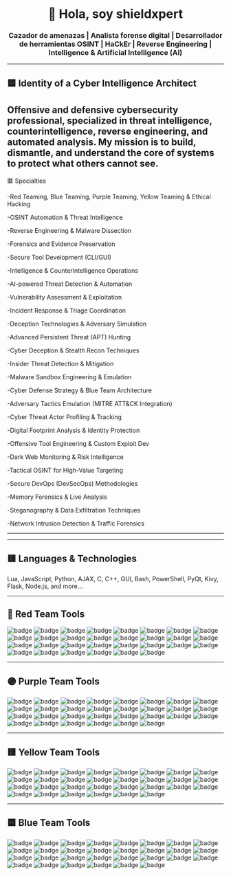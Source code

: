 
<h1 align="center">👋 Hola, soy shieldxpert</h1>
<h3 align="center">Cazador de amenazas | Analista forense digital | Desarrollador de herramientas OSINT | HaCkEr | Reverse Engineering | Intelligence & Artificial Intelligence (AI)</h3>

---

## 🟦 Identity of a Cyber Intelligence Architect 

Offensive and defensive cybersecurity professional, specialized in threat intelligence, counterintelligence, reverse engineering, and automated analysis. My mission is to build, dismantle, and understand the core of systems to protect what others cannot see.
---

🟥 Specialties


-Red Teaming, Blue Teaming, Purple Teaming, Yellow Teaming & Ethical Hacking

-OSINT Automation & Threat Intelligence

-Reverse Engineering & Malware Dissection

-Forensics and Evidence Preservation

-Secure Tool Development (CLI/GUI)

-Intelligence & Counterintelligence Operations

-AI-powered Threat Detection & Automation

-Vulnerability Assessment & Exploitation

-Incident Response & Triage Coordination

-Deception Technologies & Adversary Simulation

-Advanced Persistent Threat (APT) Hunting

-Cyber Deception & Stealth Recon Techniques

-Insider Threat Detection & Mitigation

-Malware Sandbox Engineering & Emulation

-Cyber Defense Strategy & Blue Team Architecture

-Adversary Tactics Emulation (MITRE ATT&CK Integration)

-Cyber Threat Actor Profiling & Tracking

-Digital Footprint Analysis & Identity Protection

-Offensive Tool Engineering & Custom Exploit Dev

-Dark Web Monitoring & Risk Intelligence

-Tactical OSINT for High-Value Targeting

-Secure DevOps (DevSecOps) Methodologies

-Memory Forensics & Live Analysis

-Steganography & Data Exfiltration Techniques

-Network Intrusion Detection & Traffic Forensics

---


---

## 🟨 Languages & Technologies


Lua, JavaScript, Python, AJAX, C, C++, GUI, Bash, PowerShell, PyQt, Kivy, Flask, Node.js, and more...

---

## 🔴 Red Team Tools

![badge](https://img.shields.io/badge/JohnTheRipper-red)
![badge](https://img.shields.io/badge/Hydra-red)
![badge](https://img.shields.io/badge/Hashcat-red)
![badge](https://img.shields.io/badge/CEWL-red)
![badge](https://img.shields.io/badge/OPHCrack-red)
![badge](https://img.shields.io/badge/THC--HYDRA-red)
![badge](https://img.shields.io/badge/MEDUSA-red)
![badge](https://img.shields.io/badge/CRUNCH-red)
![badge](https://img.shields.io/badge/CAIN--ABEL-red)
![badge](https://img.shields.io/badge/Metasploit-red)
![badge](https://img.shields.io/badge/Empire-red)
![badge](https://img.shields.io/badge/BloodHound-red)
![badge](https://img.shields.io/badge/PowerSploit-red)
![badge](https://img.shields.io/badge/Nmap-red)
![badge](https://img.shields.io/badge/SocialEngineerToolkit-red)
![badge](https://img.shields.io/badge/Responder-red)
![badge](https://img.shields.io/badge/Mimikatz-red)
![badge](https://img.shields.io/badge/Rubeus-red)
![badge](https://img.shields.io/badge/Koadic-red)
![badge](https://img.shields.io/badge/Nishang-red)
![badge](https://img.shields.io/badge/Shodan-red)
![badge](https://img.shields.io/badge/Feroxbuster-red)
![badge](https://img.shields.io/badge/SQLMap-red)
![badge](https://img.shields.io/badge/Dirb-red)
![badge](https://img.shields.io/badge/Gobuster-red)
![badge](https://img.shields.io/badge/CrackMapExec-red)
![badge](https://img.shields.io/badge/XSSer-red)
![badge](https://img.shields.io/badge/BeEF-red)
![badge](https://img.shields.io/badge/Wireshark-red)
![badge](https://img.shields.io/badge/BurpSuite-red)

---

## 🟣 Purple Team Tools

![badge](https://img.shields.io/badge/AtomicRedTeam-purple)
![badge](https://img.shields.io/badge/Caldera-purple)
![badge](https://img.shields.io/badge/Invoke--AtomicRedTeam-purple)
![badge](https://img.shields.io/badge/RedCanary-purple)
![badge](https://img.shields.io/badge/Metta-purple)
![badge](https://img.shields.io/badge/ElasticSecurity-purple)
![badge](https://img.shields.io/badge/Sigma-purple)
![badge](https://img.shields.io/badge/Helk-purple)
![badge](https://img.shields.io/badge/MitreATT&CK-purple)
![badge](https://img.shields.io/badge/Splunk-purple)
![badge](https://img.shields.io/badge/Arkime-purple)
![badge](https://img.shields.io/badge/Osquery-purple)
![badge](https://img.shields.io/badge/Wazuh-purple)
![badge](https://img.shields.io/badge/GreyNoise-purple)
![badge](https://img.shields.io/badge/CyberChef-purple)
![badge](https://img.shields.io/badge/Zeek-purple)
![badge](https://img.shields.io/badge/Velociraptor-purple)
![badge](https://img.shields.io/badge/OpenCTI-purple)
![badge](https://img.shields.io/badge/Yara-purple)
![badge](https://img.shields.io/badge/FlareVM-purple)
![badge](https://img.shields.io/badge/Sysmon-purple)
![badge](https://img.shields.io/badge/LogParser-purple)
![badge](https://img.shields.io/badge/ELKStack-purple)
![badge](https://img.shields.io/badge/Kibana-purple)
![badge](https://img.shields.io/badge/Beats-purple)
![badge](https://img.shields.io/badge/SecurityOnion-purple)
![badge](https://img.shields.io/badge/FalconSensor-purple)
![badge](https://img.shields.io/badge/Timesketch-purple)
![badge](https://img.shields.io/badge/DeepBlueCLI-purple)
![badge](https://img.shields.io/badge/ATTACKnavigator-purple)

---

## 🟨 Yellow Team Tools

![badge](https://img.shields.io/badge/Maltego-yellow)
![badge](https://img.shields.io/badge/SpiderFoot-yellow)
![badge](https://img.shields.io/badge/Shodan-yellow)
![badge](https://img.shields.io/badge/Amass-yellow)
![badge](https://img.shields.io/badge/ReconNG-yellow)
![badge](https://img.shields.io/badge/theHarvester-yellow)
![badge](https://img.shields.io/badge/Sublist3r-yellow)
![badge](https://img.shields.io/badge/FoFa-yellow)
![badge](https://img.shields.io/badge/Censys-yellow)
![badge](https://img.shields.io/badge/DNSdumpster-yellow)
![badge](https://img.shields.io/badge/Whois-yellow)
![badge](https://img.shields.io/badge/Metagoofil-yellow)
![badge](https://img.shields.io/badge/GoogleDorks-yellow)
![badge](https://img.shields.io/badge/Photon-yellow)
![badge](https://img.shields.io/badge/IntelX-yellow)
![badge](https://img.shields.io/badge/Sn0int-yellow)
![badge](https://img.shields.io/badge/URLScan-yellow)
![badge](https://img.shields.io/badge/LeakLooker-yellow)
![badge](https://img.shields.io/badge/EmailRep-yellow)
![badge](https://img.shields.io/badge/SocialSearcher-yellow)
![badge](https://img.shields.io/badge/ExifTool-yellow)
![badge](https://img.shields.io/badge/DarkSearch-yellow)
![badge](https://img.shields.io/badge/ReconDog-yellow)
![badge](https://img.shields.io/badge/Sherlock-yellow)
![badge](https://img.shields.io/badge/H8Mail-yellow)
![badge](https://img.shields.io/badge/Breacher-yellow)
![badge](https://img.shields.io/badge/TweetDeck-yellow)
![badge](https://img.shields.io/badge/Onyphe-yellow)
![badge](https://img.shields.io/badge/Scylla-yellow)
![badge](https://img.shields.io/badge/Socradar-yellow)

---

## 🟦 Blue Team Tools

![badge](https://img.shields.io/badge/Zeek-blue)
![badge](https://img.shields.io/badge/Suricata-blue)
![badge](https://img.shields.io/badge/Snort-blue)
![badge](https://img.shields.io/badge/Osquery-blue)
![badge](https://img.shields.io/badge/Wazuh-blue)
![badge](https://img.shields.io/badge/Sysmon-blue)
![badge](https://img.shields.io/badge/Elastic_Stack-blue)
![badge](https://img.shields.io/badge/Splunk-blue)
![badge](https://img.shields.io/badge/Graylog-blue)
![badge](https://img.shields.io/badge/QRadar-blue)
![badge](https://img.shields.io/badge/AlienVault_OSSIM-blue)
![badge](https://img.shields.io/badge/LogRhythm-blue)
![badge](https://img.shields.io/badge/Autopsy-blue)
![badge](https://img.shields.io/badge/Volatility-blue)
![badge](https://img.shields.io/badge/The_Sleuth_Kit-blue)
![badge](https://img.shields.io/badge/Plaso-blue)
![badge](https://img.shields.io/badge/Rekall-blue)
![badge](https://img.shields.io/badge/FTK_Imager-blue)
![badge](https://img.shields.io/badge/OpenVAS-blue)
![badge](https://img.shields.io/badge/Nessus-blue)
![badge](https://img.shields.io/badge/Qualys-blue)
![badge](https://img.shields.io/badge/Nexpose-blue)
![badge](https://img.shields.io/badge/GRR_Rapid_Response-blue)
![badge](https://img.shields.io/badge/Velociraptor-blue)
![badge](https://img.shields.io/badge/KAPE-blue)
![badge](https://img.shields.io/badge/CyberChef-blue)
![badge](https://img.shields.io/badge/Redline-blue)
![badge](https://img.shields.io/badge/F--Response-blue)
![badge](https://img.shields.io/badge/Logwatch-blue)
![badge](https://img.shields.io/badge/Arkime-blue)


